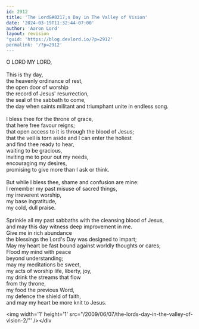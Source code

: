 ```yaml
---
id: 2912
title: 'The Lord&#8217;s Day in The Valley of Vision'
date: '2024-03-19T11:32:44-07:00'
author: 'Aaron Lord'
layout: revision
"guid: 'https://blog.devlord.io/?p=2912'
permalink: '/?p=2912'
---
```


O LORD MY LORD,<br /><br />This is thy day,<br />the heavenly ordinance of rest,<br />the open door of worship<br />the record of Jesus' resurrection,<br />the seal of the sabbath to come,<br />the day when saints militant and triumphant unite in endless song.<br /><br />I bless thee for the throne of grace,<br />that here free favour reigns;<br />that open access to it is through the blood of Jesus;<br />that the veil is torn aside and I can enter the holiest<br />and find thee ready to hear,<br />waiting to be gracious,<br />inviting me to pour out my needs,<br />encouraging my desires,<br />promising to give more than I ask or think.<br /><br />But while I bless thee, shame and confusion are mine:<br />I remember my past misuse of sacred things,<br />my irreverent worship,<br />my base ingratitude,<br />my cold, dull praise.<br /><br />Sprinkle all my past sabbaths with the cleansing blood of Jesus,<br />and may this day witness deep improvement in me.<br />Give me in rich abundance<br />the blessings the Lord's Day was designed to impart;<br />May my heart be fast bound against worldly thoughts or cares;<br />Flood my mind with peace<br />beyond understanding;<br />may my meditations be sweet,<br />my acts of worship life, liberty, joy,<br />my drink the streams that flow<br />from thy throne,<br />my food the previous Word,<br />my defence the shield of faith,<br />and may my heart be more knit to Jesus.<div class="blogger-post-footer"><img width='1' height='1' src="/2009/06/07/the-lords-day-in-the-valley-of-vision-2/"' />&lt;/div